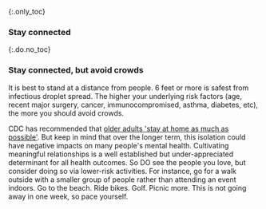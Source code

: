 {:.only_toc}
### Stay connected

{:.do.no_toc}
### Stay connected, but avoid crowds

It is best to stand at a distance from people. 6 feet or more is safest from infectious droplet spread. The higher your underlying risk factors
(age, recent major surgery, cancer, immunocompromised, asthma, diabetes, etc), the more you should avoid crowds.

CDC has recommended that [older adults 'stay at home as much as possible'](https://fox8.com/news/coronavirus/cdc-older-adults-should-stay-at-home-as-much-as-possible-due-to-coronavirus/). But keep in mind that over the longer term, this isolation could have
negative impacts on many people's mental health. Cultivating meaningful relationships is a well established but under-appreciated determinant for all health outcomes. So DO see the people you love, but consider doing so via lower-risk activities. For instance, go for a walk outside with a smaller group of people rather than attending an event indoors. Go to the beach. Ride bikes. Golf. Picnic more. This is not going away in one week, so pace yourself.
